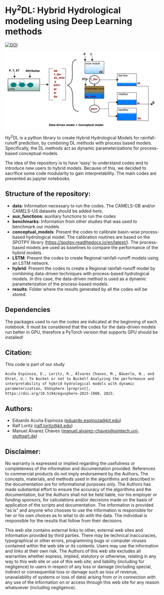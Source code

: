# Hy<sup>2</sup>DL: Hybrid Hydrological modeling using Deep Learning methods

[![DOI](https://zenodo.org/badge/684006081.svg)](https://zenodo.org/badge/latestdoi/684006081)

![HybridModel](LSTM_SHM.png)

Hy<sup>2</sup>DL is a python library to create Hybrid Hydrological Models for rainfall-runoff prediction, by combining DL methods with process based models. Specifically, the DL methods act as dynamic parameterizations for process-based conceptual models.

The idea of the repository is to have 'easy' to understand codes and to introduce new users to hybrid models. Because of this, we decided to sacrifice some code modularity to gain interpretability. The main codes are presented as jupyter notebooks.

## Structure of the repository:

- **data**: Information necessary to run the codes. The CAMELS-GB and/or CAMELS-US datasets should be added here.
- **aux_functions**: auxiliary functions to run the codes
- **benchmarks**: Information from other studies that was used to benchmark our models
- **conceptual_models**: Present the codes to calibrate basin-wise process-based hydrological model. The calibration routines are based on the SPOTPY library (https://spotpy.readthedocs.io/en/latest/). The process-based models are used as baselines to compare the performance of the hybrid models.
- **LSTM**: Present the codes to create Regional rainfall-runoff models using an LSTM network. 
- **hybrid**: Present the codes to create a Regional rainfall-runoff model by combining data-driven techniques with process-based hydrological models. In this case, the data-driven method is used as a dynamic parameterization of the process-based models.
- **results**: Folder where the results generated by all the codes will be stored.

## Dependencies
The packages used to run the codes are indicated at the beginning of each notebook. It must be considered that the codes for the data-driven models run better in GPU, therefore a PyTorch version that supports GPU should be installed!

## Citation:
This code is part of our study 

```
Acuña Espinoza, E., Loritz, R., Álvarez Chaves, M., Bäuerle, N., and Ehret, U.: To Bucket or not to Bucket? Analyzing the performance and interpretability of hybrid hydrological models with dynamic parameterization, EGUsphere [preprint], https://doi.org/10.5194/egusphere-2023-1980, 2023.
```

## Authors:
 - Eduardo Acuña Espinoza (eduardo.espinoza@kit.edu)
 - Ralf Loritz (ralf.loritz@kit.edu)
 - Manuel Álvarez Cháves (manuel.alvarez-chaves@simtech.uni-stuttgart.de)

 ## Disclaimer:
 No warranty is expressed or implied regarding the usefulness or completeness of the information and documentation provided. References to commercial products do not imply endorsement by the Authors. The concepts, materials, and methods used in the algorithms and described in the documentation are for informational purposes only. The Authors has made substantial effort to ensure the accuracy of the algorithms and the documentation, but the Authors shall not be held liable, nor his employer or funding sponsors, for calculations and/or decisions made on the basis of application of the scripts and documentation. The information is provided "as is" and anyone who chooses to use the information is responsible for her or his own choices as to what to do with the data. The individual is responsible for the results that follow from their decisions.

This web site contains external links to other, external web sites and information provided by third parties. There may be technical inaccuracies, typographical or other errors, programming bugs or computer viruses contained within the web site or its contents. Users may use the information and links at their own risk. The Authors of this web site excludes all warranties whether express, implied, statutory or otherwise, relating in any way to this web site or use of this web site; and liability (including for negligence) to users in respect of any loss or damage (including special, indirect or consequential loss or damage such as loss of revenue, unavailability of systems or loss of data) arising from or in connection with any use of the information on or access through this web site for any reason whatsoever (including negligence).
